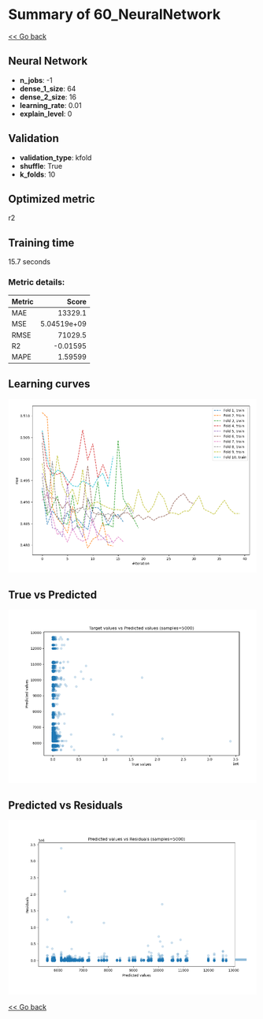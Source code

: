 # Summary of 60_NeuralNetwork

[<< Go back](../README.md)


## Neural Network
- **n_jobs**: -1
- **dense_1_size**: 64
- **dense_2_size**: 16
- **learning_rate**: 0.01
- **explain_level**: 0

## Validation
 - **validation_type**: kfold
 - **shuffle**: True
 - **k_folds**: 10

## Optimized metric
r2

## Training time

15.7 seconds

### Metric details:
| Metric   |           Score |
|:---------|----------------:|
| MAE      | 13329.1         |
| MSE      |     5.04519e+09 |
| RMSE     | 71029.5         |
| R2       |    -0.01595     |
| MAPE     |     1.59599     |



## Learning curves
![Learning curves](learning_curves.png)
## True vs Predicted

![True vs Predicted](true_vs_predicted.png)


## Predicted vs Residuals

![Predicted vs Residuals](predicted_vs_residuals.png)



[<< Go back](../README.md)
